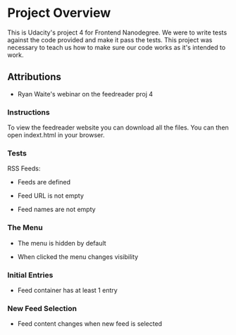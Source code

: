 # Project Overview

This is Udacity's project 4 for Frontend Nanodegree. We were to write tests against the code provided and make it pass the tests. This project was necessary to teach us how to make sure our code works as it's intended to work.




## Attributions 

* Ryan Waite's webinar on the feedreader proj 4 


### Instructions

To view the feedreader website you can download all the files. You can then open indext.html in your browser.

### Tests

RSS Feeds:

* Feeds are defined

* Feed URL is not empty

* Feed names are not empty

### The Menu

* The menu is hidden by default

* When clicked the menu changes visibility

### Initial Entries 

* Feed container has at least 1 entry


### New Feed Selection 

* Feed content changes when new feed is selected
